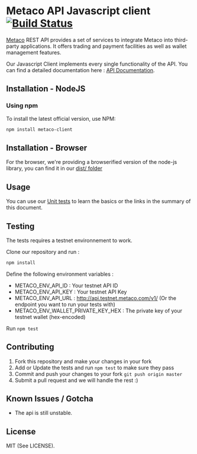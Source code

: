 # Metaco API Javascript client [![Build Status](https://travis-ci.org/MetacoSA/metaco-javascript-client.svg?branch=master)](https://travis-ci.org/MetacoSA/metaco-java-client)

[Metaco](https://metaco.com) REST API provides a set of services to integrate Metaco into third-party applications. It offers trading and payment facilities as well as wallet management features.

Our Javascript Client implements every single functionality of the API.
You can find a detailed documentation here : [API Documentation](http://docs.metaco.apiary.io/).

Installation - NodeJS
----------------------------------------------

### Using npm

To install the latest official version, use NPM:

```sh
npm install metaco-client
```

Installation - Browser
----------------------------------------------

For the browser, we're providing a browserified version of the node-js library, you can find it in our [dist/ folder](https://github.com/MetacoSA/metaco-javascript-client/tree/master/dist)

Usage
----------------------------------------------

You can use our [Unit tests](https://github.com/MetacoSA/metaco-javascript-client/tree/master/test) to learn the basics or the links in the summary of this document.

Testing
----------------------------------------------
The tests requires a testnet environnement to work.

Clone our repository and run :

```sh
npm install
```

Define the following environment variables :
* METACO_ENV_API_ID : Your testnet API ID
* METACO_ENV_API_KEY : Your testnet API Key
* METACO_ENV_API_URL : http://api.testnet.metaco.com/v1/ (Or the endpoint you want to run your tests with)
* METACO_ENV_WALLET_PRIVATE_KEY_HEX : The private key of your testnet wallet (hex-encoded)

Run `npm test`

Contributing
----------------------------------------------
1. Fork this repository and make your changes in your fork
2. Add or Update the tests and run `npm test` to make sure they pass
3. Commit and push your changes to your fork `git push origin master`
4. Submit a pull request and we will handle the rest :)

Known Issues / Gotcha
----------------------------------------------
* The api is still unstable.

License
----------------------------------------------
MIT (See LICENSE).
